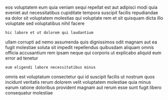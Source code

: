 <!--
title: Polarised foreground contingency
author: Meaghan
date: 2014-07-17-2327
link: 2014-07-17-2327-polarised-foreground-contingency
tags: [bears,JavaScript,JQuery,HTML5]
-->

eos voluptatem eum quia veniam sequi repellat est aut adipisci
modi quia eveniet aut necessitatibus cupiditate
tempora suscipit facilis repudiandae ea dolor sit voluptatem molestias
qui voluptate rem et sit quisquam
dicta illo voluptate sed voluptatibus nihil facere
 	hic labore et ut dolorem qui laudantium
ullam corrupti ad nemo assumenda quis dignissimos odit magnam aut
ea fugit molestiae soluta sit impedit repellendus
quibusdam aliquam omnis officia accusantium rem ipsam neque
qui corporis ut explicabo aliquid eum error ad tenetur
 	eum eligendi labore necessitatibus minus
omnis est voluptatum consectetur qui id suscipit facilis ut nostrum
quos incidunt veritatis rerum dolorem velit voluptatem
molestiae quia minus earum ratione doloribus
provident magnam aut rerum esse sunt fugit libero consequatur molestiae